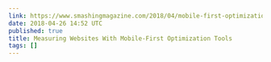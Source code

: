 ```yaml
---
link: https://www.smashingmagazine.com/2018/04/mobile-first-optimization-tools/
date: 2018-04-26 14:52 UTC
published: true
title: Measuring Websites With Mobile-First Optimization Tools
tags: []
---
```



